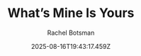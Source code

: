 ---
title: "What’s Mine Is Yours"
date: "2025-08-16T19:43:17.459Z"
author: "Rachel Botsman"
read_year: "NO"
recommendation: '3'
url: /bookshelf/what-s-mine-is-yours
---